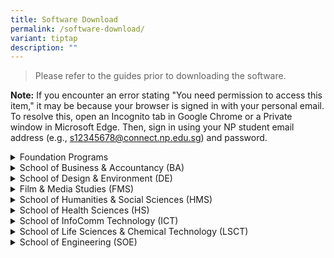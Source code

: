 ```yaml
---
title: Software Download
permalink: /software-download/
variant: tiptap
description: ""
---
```

<blockquote>
<p>Please refer to the guides prior to downloading the software.</p>
</blockquote>
<p><strong>Note:</strong> If you encounter an error stating "You need permission
to access this item," it may be because your browser is signed in with
your personal email. To resolve this, open an Incognito tab in Google Chrome
or a Private window in Microsoft Edge. Then, sign in using your NP student
email address (e.g., <a href="mailto:s12345678@connect.np.edu.sg" rel="noopener noreferrer nofollow" target="_blank">s12345678@connect.np.edu.sg</a>)
and password.</p>
<p></p>
<div data-type="detailGroup" class="isomer-accordion isomer-accordion-white">
<details class="isomer-details">
<summary>Foundation Programs</summary>
<div data-type="detailsContent" class="isomer-details-content">
<table style="minWidth: 50px">
<colgroup>
<col>
<col>
</colgroup>
<tbody>
<tr>
<th rowspan="1" colspan="1">
<p>Course</p>
</th>
<th rowspan="1" colspan="1">
<p>Software Required</p>
</th>
</tr>
<tr>
<td rowspan="1" colspan="1">
<p><strong>FPSCI</strong> - Science</p>
</td>
<td rowspan="1" colspan="1">
<ul data-tight="true" class="tight">
<li>
<p>Microsoft Office 365 - <a href="https://connectnpedu-my.sharepoint.com/:b:/r/personal/itcare_connect_np_edu_sg/Documents/Guides/Office365_guide.pdf?csf=1&amp;web=1&amp;e=iyxFt6" rel="noopener nofollow" target="_blank">Guide</a>,
<a href="https://go.microsoft.com/fwlink/?linkid=2264705&amp;clcid=0x409&amp;culture=en-us&amp;country=us" rel="noopener nofollow" target="_blank">Download</a>
</p>
</li>
</ul>
</td>
</tr>
<tr>
<td rowspan="1" colspan="1">
<p><strong>FPTEC</strong> - Technology</p>
</td>
<td rowspan="1" colspan="1">
<ul data-tight="true" class="tight">
<li>
<p>Microsoft Office 365 - <a href="https://connectnpedu-my.sharepoint.com/:b:/r/personal/itcare_connect_np_edu_sg/Documents/Guides/Office365_guide.pdf?csf=1&amp;web=1&amp;e=iyxFt6" rel="noopener nofollow" target="_blank">Guide</a>,
<a href="https://go.microsoft.com/fwlink/?linkid=2264705&amp;clcid=0x409&amp;culture=en-us&amp;country=us" rel="noopener nofollow" target="_blank">Download</a>
</p>
</li>
<li>
<p>Visual Studio Code - <a href="https://connectnpedu-my.sharepoint.com/:b:/r/personal/itcare_connect_np_edu_sg/Documents/Guides/VSCode_guide.pdf?csf=1&amp;web=1&amp;e=gArBBu" rel="noopener nofollow" target="_blank">Guide</a>,
<a href="https://code.visualstudio.com/sha/download?build=stable&amp;os=win32-x64-user" rel="noopener nofollow" target="_blank">Download</a>
</p>
</li>
</ul>
</td>
</tr>
<tr>
<td rowspan="1" colspan="1">
<p><strong>FPNST</strong> - Non-Science / Technology</p>
</td>
<td rowspan="1" colspan="1">
<ul data-tight="true" class="tight">
<li>
<p>Microsoft Office 365 - <a href="https://connectnpedu-my.sharepoint.com/:b:/r/personal/itcare_connect_np_edu_sg/Documents/Guides/Office365_guide.pdf?csf=1&amp;web=1&amp;e=iyxFt6" rel="noopener nofollow" target="_blank">Guide</a>,
<a href="https://go.microsoft.com/fwlink/?linkid=2264705&amp;clcid=0x409&amp;culture=en-us&amp;country=us" rel="noopener nofollow" target="_blank">Download</a>
</p>
</li>
<li>
<p>Adobe Creative Cloud - <a href="https://connectnpedu-my.sharepoint.com/:b:/r/personal/itcare_connect_np_edu_sg/Documents/Guides/AdobeCC_guide.pdf?csf=1&amp;web=1&amp;e=wk0aOo" rel="noopener nofollow" target="_blank">Guide</a>,
<a href="https://creativecloud.adobe.com/apps/download/creative-cloud" rel="noopener nofollow" target="_blank">Download</a>
</p>
</li>
</ul>
</td>
</tr>
</tbody>
</table>
</div>
</details>
<details class="isomer-details">
<summary>School of Business &amp; Accountancy (BA)</summary>
<div data-type="detailsContent" class="isomer-details-content">
<table style="minWidth: 50px">
<colgroup>
<col>
<col>
</colgroup>
<tbody>
<tr>
<th rowspan="1" colspan="1">
<p>Course</p>
</th>
<th rowspan="1" colspan="1">
<p>Software Required</p>
</th>
</tr>
<tr>
<td rowspan="1" colspan="1">
<p><strong>ACC</strong> - Accountancy</p>
<p><strong>BF</strong> - Banking &amp; Finance</p>
<p><strong>BS</strong> - Business Studies</p>
<p><strong>CBP</strong> - Common Business Programme</p>
<p><strong>ITB</strong> - International Trade &amp; Business</p>
<p><strong>TRM</strong> - Tourism &amp; Resort Management</p>
</td>
<td rowspan="1" colspan="1">
<ul data-tight="true" class="tight">
<li>
<p>Microsoft Office 365 - <a href="https://connectnpedu-my.sharepoint.com/:b:/r/personal/itcare_connect_np_edu_sg/Documents/Guides/Office365_guide.pdf?csf=1&amp;web=1&amp;e=iyxFt6" rel="noopener nofollow" target="_blank">Guide</a>,
<a href="https://go.microsoft.com/fwlink/?linkid=2264705&amp;clcid=0x409&amp;culture=en-us&amp;country=us" rel="noopener nofollow" target="_blank">Download</a>
</p>
</li>
<li>
<p>Adobe Creative Cloud - <a href="https://connectnpedu-my.sharepoint.com/:b:/r/personal/itcare_connect_np_edu_sg/Documents/Guides/AdobeCC_guide.pdf?csf=1&amp;web=1&amp;e=wk0aOo" rel="noopener nofollow" target="_blank">Guide</a>,
<a href="https://creativecloud.adobe.com/apps/download/creative-cloud" rel="noopener nofollow" target="_blank">Download</a>
</p>
</li>
<li>
<p>Python 3.10.2 - <a href="https://connectnpedu-my.sharepoint.com/:b:/r/personal/itcare_connect_np_edu_sg/Documents/Guides/Python3.10.2_Guide.pdf?csf=1&amp;web=1&amp;e=hqOphX" rel="noopener nofollow" target="_blank">Guide</a>,
<a href="https://www.python.org/downloads/" rel="noopener nofollow" target="_blank">Download</a>
</p>
</li>
<li>
<p>Visual Studio Code - <a href="https://connectnpedu-my.sharepoint.com/:b:/r/personal/itcare_connect_np_edu_sg/Documents/Guides/VSCode_guide.pdf?csf=1&amp;web=1&amp;e=gArBBu" rel="noopener nofollow" target="_blank">Guide</a>,
<a href="https://code.visualstudio.com/sha/download?build=stable&amp;os=win32-x64-user" rel="noopener nofollow" target="_blank">Download</a>
</p>
</li>
</ul>
</td>
</tr>
</tbody>
</table>
</div>
</details>
<details class="isomer-details">
<summary>School of Design &amp; Environment (DE)</summary>
<div data-type="detailsContent" class="isomer-details-content">
<table style="minWidth: 50px">
<colgroup>
<col>
<col>
</colgroup>
<tbody>
<tr>
<th rowspan="1" colspan="1">
<p>Course</p>
</th>
<th rowspan="1" colspan="1">
<p>Software Required</p>
</th>
</tr>
<tr>
<td rowspan="1" colspan="1">
<p><strong>DES</strong> - Design</p>
</td>
<td rowspan="1" colspan="1">
<ul data-tight="true" class="tight">
<li>
<p>Microsoft Office 365 - <a href="https://connectnpedu-my.sharepoint.com/:b:/r/personal/itcare_connect_np_edu_sg/Documents/Guides/Office365_guide.pdf?csf=1&amp;web=1&amp;e=iyxFt6" rel="noopener nofollow" target="_blank">Guide</a>,
<a href="https://go.microsoft.com/fwlink/?linkid=2264705&amp;clcid=0x409&amp;culture=en-us&amp;country=us" rel="noopener nofollow" target="_blank">Download</a>
</p>
</li>
<li>
<p>Adobe Creative Cloud - <a href="https://connectnpedu-my.sharepoint.com/:b:/r/personal/itcare_connect_np_edu_sg/Documents/Guides/AdobeCC_guide.pdf?csf=1&amp;web=1&amp;e=wk0aOo" rel="noopener nofollow" target="_blank">Guide</a>,
<a href="https://creativecloud.adobe.com/apps/download/creative-cloud" rel="noopener nofollow" target="_blank">Download</a>
</p>
</li>
<li>
<p>AutoCAD 2024 - <a href="https://connectnpedu-my.sharepoint.com/:b:/r/personal/itcare_connect_np_edu_sg/Documents/Guides/AutoCAD2024_guide.pdf?csf=1&amp;web=1&amp;e=a1STHr" rel="noopener nofollow" target="_blank">Guide</a>,
<a href="https://www.autodesk.com/education/edu-software/overview" rel="noopener nofollow" target="_blank">Download</a>
</p>
</li>
<li>
<p>SketchUp 2024 - <a href="https://connectnpedu-my.sharepoint.com/:b:/r/personal/itcare_connect_np_edu_sg/Documents/Guides/Sketchup2024_guide.pdf?csf=1&amp;web=1&amp;e=1wU11c" rel="noopener nofollow" target="_blank">Guide</a>,
<a href="https://download.sketchup.com/SketchUp-2024-0-594-241.exe" rel="noopener nofollow" target="_blank">Download</a>
</p>
</li>
<li>
<p>Rhino 7 - <a href="https://connectnpedu-my.sharepoint.com/:b:/r/personal/itcare_connect_np_edu_sg/Documents/Guides/Rhino7_guide.pdf?csf=1&amp;web=1&amp;e=KX3sD9" rel="noopener nofollow" target="_blank">Guide</a>,
<a href="https://www.rhino3d.com/download/archive/rhino/7/latest/" rel="noopener nofollow" target="_blank">Download</a>
</p>
</li>
</ul>
</td>
</tr>
<tr>
<td rowspan="1" colspan="1">
<p><strong>HLFM</strong> - Hotel &amp; Leisure Facilities Management</p>
</td>
<td rowspan="1" colspan="1">
<ul data-tight="true" class="tight">
<li>
<p>Microsoft Office 365 - <a href="https://connectnpedu-my.sharepoint.com/:b:/r/personal/itcare_connect_np_edu_sg/Documents/Guides/Office365_guide.pdf?csf=1&amp;web=1&amp;e=iyxFt6" rel="noopener nofollow" target="_blank">Guide</a>,
<a href="https://go.microsoft.com/fwlink/?linkid=2264705&amp;clcid=0x409&amp;culture=en-us&amp;country=us" rel="noopener nofollow" target="_blank">Download</a>
</p>
</li>
<li>
<p>Adobe Creative Cloud - <a href="https://connectnpedu-my.sharepoint.com/:b:/r/personal/itcare_connect_np_edu_sg/Documents/Guides/AdobeCC_guide.pdf?csf=1&amp;web=1&amp;e=wk0aOo" rel="noopener nofollow" target="_blank">Guide</a>,
<a href="https://creativecloud.adobe.com/apps/download/creative-cloud" rel="noopener nofollow" target="_blank">Download</a>
</p>
</li>
<li>
<p>Tableau Reader - <a href="https://connectnpedu-my.sharepoint.com/:b:/r/personal/itcare_connect_np_edu_sg/Documents/Guides/TableauReader_guide.pdf?csf=1&amp;web=1&amp;e=80SAcs" rel="noopener nofollow" target="_blank">Guide</a>,
<a href="https://www.tableau.com/products/reader/download" rel="noopener nofollow" target="_blank">Download</a>
</p>
</li>
</ul>
</td>
</tr>
<tr>
<td rowspan="1" colspan="1">
<p><strong>REB</strong> - Real Estate Business</p>
</td>
<td rowspan="1" colspan="1">
<ul data-tight="true" class="tight">
<li>
<p>Microsoft Office 365 - <a href="https://connectnpedu-my.sharepoint.com/:b:/r/personal/itcare_connect_np_edu_sg/Documents/Guides/Office365_guide.pdf?csf=1&amp;web=1&amp;e=iyxFt6" rel="noopener nofollow" target="_blank">Guide</a>,
<a href="https://go.microsoft.com/fwlink/?linkid=2264705&amp;clcid=0x409&amp;culture=en-us&amp;country=us" rel="noopener nofollow" target="_blank">Download</a>
</p>
</li>
<li>
<p>Adobe Creative Cloud - <a href="https://connectnpedu-my.sharepoint.com/:b:/r/personal/itcare_connect_np_edu_sg/Documents/Guides/AdobeCC_guide.pdf?csf=1&amp;web=1&amp;e=wk0aOo" rel="noopener nofollow" target="_blank">Guide</a>,
<a href="https://creativecloud.adobe.com/apps/download/creative-cloud" rel="noopener nofollow" target="_blank">Download</a>
</p>
</li>
<li>
<p>Tableau Reader - <a href="https://connectnpedu-my.sharepoint.com/:b:/r/personal/itcare_connect_np_edu_sg/Documents/Guides/TableauReader_guide.pdf?csf=1&amp;web=1&amp;e=80SAcs" rel="noopener nofollow" target="_blank">Guide</a>,
<a href="https://www.tableau.com/products/reader/download" rel="noopener nofollow" target="_blank">Download</a>
</p>
</li>
<li>
<p>Revit 2022 - <a href="https://connectnpedu-my.sharepoint.com/:b:/r/personal/itcare_connect_np_edu_sg/Documents/Guides/Revit2022_guide.pdf?csf=1&amp;web=1&amp;e=cUz6Hk" rel="noopener nofollow" target="_blank">Guide</a>,
<a href="https://www.autodesk.com/education/edu-software/overview" rel="noopener nofollow" target="_blank">Download</a>
</p>
</li>
</ul>
</td>
</tr>
</tbody>
</table>
</div>
</details>
<details class="isomer-details">
<summary>Film &amp; Media Studies (FMS)</summary>
<div data-type="detailsContent" class="isomer-details-content">
<table style="minWidth: 50px">
<colgroup>
<col>
<col>
</colgroup>
<tbody>
<tr>
<th rowspan="1" colspan="1">
<p>Course</p>
</th>
<th rowspan="1" colspan="1">
<p>Software Required</p>
</th>
</tr>
<tr>
<td rowspan="1" colspan="1">
<p><strong>FSV</strong> - Film, Sound &amp; Video</p>
<p><strong>CMP</strong> - Common Media Programme</p>
<p><strong>CM</strong> - Mass Communication</p>
<p><strong>MPP</strong> - Media Post-Production</p>
</td>
<td rowspan="1" colspan="1">
<ul data-tight="true" class="tight">
<li>
<p>Microsoft Office 365 - <a href="https://connectnpedu-my.sharepoint.com/:b:/r/personal/itcare_connect_np_edu_sg/Documents/Guides/Office365_guide.pdf?csf=1&amp;web=1&amp;e=iyxFt6" rel="noopener nofollow" target="_blank">Guide</a>,
<a href="https://go.microsoft.com/fwlink/?linkid=2264705&amp;clcid=0x409&amp;culture=en-us&amp;country=us" rel="noopener nofollow" target="_blank">Download</a>
</p>
</li>
<li>
<p>Adobe Creative Cloud - <a href="https://connectnpedu-my.sharepoint.com/:b:/r/personal/itcare_connect_np_edu_sg/Documents/Guides/AdobeCC_guide.pdf?csf=1&amp;web=1&amp;e=wk0aOo" rel="noopener nofollow" target="_blank">Guide</a>,
<a href="https://creativecloud.adobe.com/apps/download/creative-cloud" rel="noopener nofollow" target="_blank">Download</a>
</p>
</li>
</ul>
</td>
</tr>
</tbody>
</table>
</div>
</details>
<details class="isomer-details">
<summary>School of Humanities &amp; Social Sciences (HMS)</summary>
<div data-type="detailsContent" class="isomer-details-content">
<table style="minWidth: 50px">
<colgroup>
<col>
<col>
</colgroup>
<tbody>
<tr>
<th rowspan="1" colspan="1">
<p>Course</p>
</th>
<th rowspan="1" colspan="1">
<p>Software Required</p>
</th>
</tr>
<tr>
<td rowspan="1" colspan="1">
<p><strong>ABM</strong> - Arts Business Management</p>
<p><strong>CDT</strong> - Community Development</p>
<p><strong>CHS</strong> - Chinese Studies</p>
<p><strong>CMC</strong> - Chinese Media &amp; Communications</p>
<p><strong>ECDE</strong> - Early Childhood Development &amp; Education</p>
<p><strong>TSE</strong> - Tamil Studies with Early Education</p>
</td>
<td rowspan="1" colspan="1">
<ul data-tight="true" class="tight">
<li>
<p>Microsoft Office 365 - <a href="https://connectnpedu-my.sharepoint.com/:b:/r/personal/itcare_connect_np_edu_sg/Documents/Guides/Office365_guide.pdf?csf=1&amp;web=1&amp;e=iyxFt6" rel="noopener nofollow" target="_blank">Guide</a>,
<a href="https://go.microsoft.com/fwlink/?linkid=2264705&amp;clcid=0x409&amp;culture=en-us&amp;country=us" rel="noopener nofollow" target="_blank">Download</a>
</p>
</li>
<li>
<p>Adobe Creative Cloud - <a href="https://connectnpedu-my.sharepoint.com/:b:/r/personal/itcare_connect_np_edu_sg/Documents/Guides/AdobeCC_guide.pdf?csf=1&amp;web=1&amp;e=wk0aOo" rel="noopener nofollow" target="_blank">Guide</a>,
<a href="https://creativecloud.adobe.com/apps/download/creative-cloud" rel="noopener nofollow" target="_blank">Download</a>
</p>
</li>
</ul>
</td>
</tr>
</tbody>
</table>
</div>
</details>
<details class="isomer-details">
<summary>School of Health Sciences (HS)</summary>
<div data-type="detailsContent" class="isomer-details-content">
<table style="minWidth: 50px">
<colgroup>
<col>
<col>
</colgroup>
<tbody>
<tr>
<th rowspan="1" colspan="1">
<p>Course</p>
</th>
<th rowspan="1" colspan="1">
<p>Software Required</p>
</th>
</tr>
<tr>
<td rowspan="1" colspan="1">
<p><strong>NSG</strong> - Nursing</p>
<p><strong>OPT</strong> - Optometry</p>
</td>
<td rowspan="1" colspan="1">
<ul data-tight="true" class="tight">
<li>
<p>Microsoft Office 365 - <a href="https://connectnpedu-my.sharepoint.com/:b:/r/personal/itcare_connect_np_edu_sg/Documents/Guides/Office365_guide.pdf?csf=1&amp;web=1&amp;e=iyxFt6" rel="noopener nofollow" target="_blank">Guide</a>,
<a href="https://go.microsoft.com/fwlink/?linkid=2264705&amp;clcid=0x409&amp;culture=en-us&amp;country=us" rel="noopener nofollow" target="_blank">Download</a>
</p>
</li>
<li>
<p>Adobe Creative Cloud - <a href="https://connectnpedu-my.sharepoint.com/:b:/r/personal/itcare_connect_np_edu_sg/Documents/Guides/AdobeCC_guide.pdf?csf=1&amp;web=1&amp;e=wk0aOo" rel="noopener nofollow" target="_blank">Guide</a>,
<a href="https://creativecloud.adobe.com/apps/download/creative-cloud" rel="noopener nofollow" target="_blank">Download</a>
</p>
</li>
</ul>
</td>
</tr>
</tbody>
</table>
</div>
</details>
<details class="isomer-details">
<summary>School of InfoComm Technology (ICT)</summary>
<div data-type="detailsContent" class="isomer-details-content">
<table style="minWidth: 50px">
<colgroup>
<col>
<col>
</colgroup>
<tbody>
<tr>
<th rowspan="1" colspan="1">
<p>Course</p>
</th>
<th rowspan="1" colspan="1">
<p>Software Required</p>
</th>
</tr>
<tr>
<td rowspan="1" colspan="1">
<p><strong>CICTP</strong> - Common ICT Programme</p>
</td>
<td rowspan="1" colspan="1">
<ul data-tight="true" class="tight">
<li>
<p>Microsoft Office 365 - <a href="https://connectnpedu-my.sharepoint.com/:b:/r/personal/itcare_connect_np_edu_sg/Documents/Guides/Office365_guide.pdf?csf=1&amp;web=1&amp;e=iyxFt6" rel="noopener nofollow" target="_blank">Guide</a>,
<a href="https://go.microsoft.com/fwlink/?linkid=2264705&amp;clcid=0x409&amp;culture=en-us&amp;country=us" rel="noopener nofollow" target="_blank">Download</a>
</p>
</li>
<li>
<p>Adobe Creative Cloud - <a href="https://connectnpedu-my.sharepoint.com/:b:/r/personal/itcare_connect_np_edu_sg/Documents/Guides/AdobeCC_guide.pdf?csf=1&amp;web=1&amp;e=wk0aOo" rel="noopener nofollow" target="_blank">Guide</a>,
<a href="https://creativecloud.adobe.com/apps/download/creative-cloud" rel="noopener nofollow" target="_blank">Download</a>
</p>
</li>
<li>
<p>Visio 2021 (web) - <a href="https://www.microsoft365.com/launch/Visio/" rel="noopener nofollow" target="_blank">Link</a>
</p>
</li>
<li>
<p>VS Community 2022 (with SQL Server Express 2022 LocalDB add-in - <a href="https://connectnpedu-my.sharepoint.com/:b:/r/personal/itcare_connect_np_edu_sg/Documents/Guides/VS2022_guide.pdf?csf=1&amp;web=1&amp;e=IzbPi7" rel="noopener nofollow" target="_blank">Guide</a>,
<a href="https://visualstudio.microsoft.com/vs/community/" rel="noopener nofollow" target="_blank">Download</a>
</p>
</li>
<li>
<p>Python 3.11.1 - <a href="https://connectnpedu-my.sharepoint.com/:b:/r/personal/itcare_connect_np_edu_sg/Documents/Guides/Python3.10.2_Guide.pdf?csf=1&amp;web=1&amp;e=hqOphX" rel="noopener nofollow" target="_blank">Guide</a>,
<a href="https://www.python.org/downloads/" rel="noopener nofollow" target="_blank">Download</a>
</p>
</li>
</ul>
</td>
</tr>
<tr>
<td rowspan="1" colspan="1">
<p><strong>CSF</strong> - CyberSecurity &amp; Digital Forensics</p>
</td>
<td rowspan="1" colspan="1">
<ul data-tight="true" class="tight">
<li>
<p>Microsoft Office 365 - <a href="https://connectnpedu-my.sharepoint.com/:b:/r/personal/itcare_connect_np_edu_sg/Documents/Guides/Office365_guide.pdf?csf=1&amp;web=1&amp;e=iyxFt6" rel="noopener nofollow" target="_blank">Guide</a>,
<a href="https://go.microsoft.com/fwlink/?linkid=2264705&amp;clcid=0x409&amp;culture=en-us&amp;country=us" rel="noopener nofollow" target="_blank">Download</a>
</p>
</li>
<li>
<p>Adobe Creative Cloud - <a href="https://connectnpedu-my.sharepoint.com/:b:/r/personal/itcare_connect_np_edu_sg/Documents/Guides/AdobeCC_guide.pdf?csf=1&amp;web=1&amp;e=wk0aOo" rel="noopener nofollow" target="_blank">Guide</a>,
<a href="https://creativecloud.adobe.com/apps/download/creative-cloud" rel="noopener nofollow" target="_blank">Download</a>
</p>
</li>
<li>
<p>Visio 2021 (web) - <a href="https://www.microsoft365.com/launch/Visio/" rel="noopener nofollow" target="_blank">Link</a>
</p>
</li>
<li>
<p>VS Community 2022 (with SQL Server Express 2022 LocalDB add-in - <a href="https://connectnpedu-my.sharepoint.com/:b:/r/personal/itcare_connect_np_edu_sg/Documents/Guides/VS2022_guide.pdf?csf=1&amp;web=1&amp;e=IzbPi7" rel="noopener nofollow" target="_blank">Guide</a>,
<a href="https://visualstudio.microsoft.com/vs/community/" rel="noopener nofollow" target="_blank">Download</a>
</p>
</li>
<li>
<p>Python 3.11.1 - <a href="https://connectnpedu-my.sharepoint.com/:b:/r/personal/itcare_connect_np_edu_sg/Documents/Guides/Python3.10.2_Guide.pdf?csf=1&amp;web=1&amp;e=hqOphX" rel="noopener nofollow" target="_blank">Guide</a>,
<a href="https://www.python.org/downloads/" rel="noopener nofollow" target="_blank">Download</a>
</p>
</li>
<li>
<p>SAP Client v7.5 - <a href="https://connectnpedu-my.sharepoint.com/:b:/r/personal/itcare_connect_np_edu_sg/Documents/Guides/SAPClient_guide.pdf?csf=1&amp;web=1&amp;e=1OTRhi" rel="noopener nofollow" target="_blank">Guide</a>,
<a href="https://connectnpedu-my.sharepoint.com/:u:/r/personal/itcare_connect_np_edu_sg/Documents/Guides/Installers/SAPClient.zip?csf=1&amp;web=1&amp;e=gOn6eo" rel="noopener nofollow" target="_blank">Download</a>
</p>
</li>
<li>
<p>VMWare Workstation Pro 17 - <a href="https://connectnpedu-my.sharepoint.com/:b:/r/personal/itcare_connect_np_edu_sg/Documents/Guides/VMWare_guide.pdf?csf=1&amp;web=1&amp;e=eaNGIh" rel="noopener nofollow" target="_blank">Guide</a>,
<a href="https://connectnpedu-my.sharepoint.com/:u:/r/personal/itcare_connect_np_edu_sg/Documents/Guides/Installers/VMWare_Workstation_Pro_17.exe?csf=1&amp;web=1&amp;e=Lj3aPo" rel="noopener nofollow" target="_blank">Download</a>
</p>
</li>
<li>
<p>Oracle Virtuabox 7 - <a href="https://connectnpedu-my.sharepoint.com/:b:/r/personal/itcare_connect_np_edu_sg/Documents/Guides/OracleVirtualBox_guide.pdf?csf=1&amp;web=1&amp;e=uK5dbf" rel="noopener nofollow" target="_blank">Guide</a>,
<a href="https://www.oracle.com/virtualization/technologies/vm/downloads/virtualbox-downloads.html" rel="noopener nofollow" target="_blank">Download</a>
</p>
</li>
</ul>
</td>
</tr>
<tr>
<td rowspan="1" colspan="1">
<p><strong>DS</strong> - Data Science</p>
</td>
<td rowspan="1" colspan="1">
<ul data-tight="true" class="tight">
<li>
<p>Microsoft Office 365 - <a href="https://connectnpedu-my.sharepoint.com/:b:/r/personal/itcare_connect_np_edu_sg/Documents/Guides/Office365_guide.pdf?csf=1&amp;web=1&amp;e=iyxFt6" rel="noopener nofollow" target="_blank">Guide</a>,
<a href="https://go.microsoft.com/fwlink/?linkid=2264705&amp;clcid=0x409&amp;culture=en-us&amp;country=us" rel="noopener nofollow" target="_blank">Download</a>
</p>
</li>
<li>
<p>Adobe Creative Cloud - <a href="https://connectnpedu-my.sharepoint.com/:b:/r/personal/itcare_connect_np_edu_sg/Documents/Guides/AdobeCC_guide.pdf?csf=1&amp;web=1&amp;e=wk0aOo" rel="noopener nofollow" target="_blank">Guide</a>,
<a href="https://creativecloud.adobe.com/apps/download/creative-cloud" rel="noopener nofollow" target="_blank">Download</a>
</p>
</li>
<li>
<p>Visio 2021 (web) - <a href="https://www.microsoft365.com/launch/Visio/" rel="noopener nofollow" target="_blank">Link</a>
</p>
</li>
<li>
<p>VS Community 2022 (with SQL Server Express 2022 LocalDB add-in - <a href="https://connectnpedu-my.sharepoint.com/:b:/r/personal/itcare_connect_np_edu_sg/Documents/Guides/VS2022_guide.pdf?csf=1&amp;web=1&amp;e=IzbPi7" rel="noopener nofollow" target="_blank">Guide</a>,
<a href="https://visualstudio.microsoft.com/vs/community/" rel="noopener nofollow" target="_blank">Download</a>
</p>
</li>
<li>
<p>Python 3.11.1 - <a href="https://connectnpedu-my.sharepoint.com/:b:/r/personal/itcare_connect_np_edu_sg/Documents/Guides/Python3.10.2_Guide.pdf?csf=1&amp;web=1&amp;e=hqOphX" rel="noopener nofollow" target="_blank">Guide</a>,
<a href="https://www.python.org/downloads/" rel="noopener nofollow" target="_blank">Download</a>
</p>
</li>
<li>
<p>SAP Client v7.5 - <a href="https://connectnpedu-my.sharepoint.com/:b:/r/personal/itcare_connect_np_edu_sg/Documents/Guides/SAPClient_guide.pdf?csf=1&amp;web=1&amp;e=1OTRhi" rel="noopener nofollow" target="_blank">Guide</a>,
<a href="https://connectnpedu-my.sharepoint.com/:u:/r/personal/itcare_connect_np_edu_sg/Documents/Guides/Installers/SAPClient.zip?csf=1&amp;web=1&amp;e=gOn6eo" rel="noopener nofollow" target="_blank">Download</a>
</p>
</li>
</ul>
</td>
</tr>
<tr>
<td rowspan="1" colspan="1">
<p><strong>IM</strong> - Immersive Media</p>
</td>
<td rowspan="1" colspan="1">
<ul data-tight="true" class="tight">
<li>
<p>Microsoft Office 365 - <a href="https://connectnpedu-my.sharepoint.com/:b:/r/personal/itcare_connect_np_edu_sg/Documents/Guides/Office365_guide.pdf?csf=1&amp;web=1&amp;e=iyxFt6" rel="noopener nofollow" target="_blank">Guide</a>,
<a href="https://go.microsoft.com/fwlink/?linkid=2264705&amp;clcid=0x409&amp;culture=en-us&amp;country=us" rel="noopener nofollow" target="_blank">Download</a>
</p>
</li>
<li>
<p>Adobe Creative Cloud - <a href="https://connectnpedu-my.sharepoint.com/:b:/r/personal/itcare_connect_np_edu_sg/Documents/Guides/AdobeCC_guide.pdf?csf=1&amp;web=1&amp;e=wk0aOo" rel="noopener nofollow" target="_blank">Guide</a>,
<a href="https://creativecloud.adobe.com/apps/download/creative-cloud" rel="noopener nofollow" target="_blank">Download</a>
</p>
</li>
<li>
<p>Python 3.11.1 - <a href="https://connectnpedu-my.sharepoint.com/:b:/r/personal/itcare_connect_np_edu_sg/Documents/Guides/Python3.10.2_Guide.pdf?csf=1&amp;web=1&amp;e=hqOphX" rel="noopener nofollow" target="_blank">Guide</a>,
<a href="https://www.python.org/downloads/" rel="noopener nofollow" target="_blank">Download</a>
</p>
</li>
</ul>
</td>
</tr>
<tr>
<td rowspan="1" colspan="1">
<p><strong>IT</strong> - Information Technology</p>
</td>
<td rowspan="1" colspan="1">
<ul data-tight="true" class="tight">
<li>
<p>Microsoft Office 365 - <a href="https://connectnpedu-my.sharepoint.com/:b:/r/personal/itcare_connect_np_edu_sg/Documents/Guides/Office365_guide.pdf?csf=1&amp;web=1&amp;e=iyxFt6" rel="noopener nofollow" target="_blank">Guide</a>,
<a href="https://go.microsoft.com/fwlink/?linkid=2264705&amp;clcid=0x409&amp;culture=en-us&amp;country=us" rel="noopener nofollow" target="_blank">Download</a>
</p>
</li>
<li>
<p>Adobe Creative Cloud - <a href="https://connectnpedu-my.sharepoint.com/:b:/r/personal/itcare_connect_np_edu_sg/Documents/Guides/AdobeCC_guide.pdf?csf=1&amp;web=1&amp;e=wk0aOo" rel="noopener nofollow" target="_blank">Guide</a>,
<a href="https://creativecloud.adobe.com/apps/download/creative-cloud" rel="noopener nofollow" target="_blank">Download</a>
</p>
</li>
<li>
<p>Visio 2021 (web) - <a href="https://www.microsoft365.com/launch/Visio/" rel="noopener nofollow" target="_blank">Link</a>
</p>
</li>
<li>
<p>VS Community 2022 (with SQL Server Express 2022 LocalDB add-in - <a href="https://connectnpedu-my.sharepoint.com/:b:/r/personal/itcare_connect_np_edu_sg/Documents/Guides/VS2022_guide.pdf?csf=1&amp;web=1&amp;e=IzbPi7" rel="noopener nofollow" target="_blank">Guide</a>,
<a href="https://visualstudio.microsoft.com/vs/community/" rel="noopener nofollow" target="_blank">Download</a>
</p>
</li>
<li>
<p>Python 3.11.1 - <a href="https://connectnpedu-my.sharepoint.com/:b:/r/personal/itcare_connect_np_edu_sg/Documents/Guides/Python3.10.2_Guide.pdf?csf=1&amp;web=1&amp;e=hqOphX" rel="noopener nofollow" target="_blank">Guide</a>,
<a href="https://www.python.org/downloads/" rel="noopener nofollow" target="_blank">Download</a>
</p>
</li>
</ul>
</td>
</tr>
</tbody>
</table>
</div>
</details>
<details class="isomer-details">
<summary>School of Life Sciences &amp; Chemical Technology (LSCT)</summary>
<div data-type="detailsContent" class="isomer-details-content">
<table style="minWidth: 50px">
<colgroup>
<col>
<col>
</colgroup>
<tbody>
<tr>
<th rowspan="1" colspan="1">
<p>Course</p>
</th>
<th rowspan="1" colspan="1">
<p>Software Required</p>
</th>
</tr>
<tr>
<td rowspan="1" colspan="1">
<p><strong>BMS</strong> - Biomedical Science</p>
</td>
<td rowspan="1" colspan="1">
<ul data-tight="true" class="tight">
<li>
<p>Microsoft Office 365 - <a href="https://connectnpedu-my.sharepoint.com/:b:/r/personal/itcare_connect_np_edu_sg/Documents/Guides/Office365_guide.pdf?csf=1&amp;web=1&amp;e=iyxFt6" rel="noopener nofollow" target="_blank">Guide</a>,
<a href="https://go.microsoft.com/fwlink/?linkid=2264705&amp;clcid=0x409&amp;culture=en-us&amp;country=us" rel="noopener nofollow" target="_blank">Download</a>
</p>
</li>
<li>
<p>Adobe Creative Cloud - <a href="https://connectnpedu-my.sharepoint.com/:b:/r/personal/itcare_connect_np_edu_sg/Documents/Guides/AdobeCC_guide.pdf?csf=1&amp;web=1&amp;e=wk0aOo" rel="noopener nofollow" target="_blank">Guide</a>,
<a href="https://creativecloud.adobe.com/apps/download/creative-cloud" rel="noopener nofollow" target="_blank">Download</a>
</p>
</li>
<li>
<p>R Software v3.6.2 - <a href="https://connectnpedu-my.sharepoint.com/:b:/r/personal/itcare_connect_np_edu_sg/Documents/Guides/RSoftware_guide.pdf?csf=1&amp;web=1&amp;e=2cf1xw" rel="noopener nofollow" target="_blank">Guide</a>,
<a href="https://cran.asia/bin/windows/base/R-4.4.1-win.exe" rel="noopener nofollow" target="_blank">Download</a>
</p>
</li>
<li>
<p>RStudio Desktop 1.2.5033 - <a href="https://connectnpedu-my.sharepoint.com/:b:/r/personal/itcare_connect_np_edu_sg/Documents/Guides/RStudio_guide.pdf?csf=1&amp;web=1&amp;e=f5Fvea" rel="noopener nofollow" target="_blank">Guide</a>,
<a href="https://download1.rstudio.org/electron/windows/RStudio-2024.09.0-375.exe" rel="noopener nofollow" target="_blank">Download</a>
</p>
</li>
<li>
<p>Polymath Pro - <a href="https://connectnpedu-my.sharepoint.com/:b:/r/personal/itcare_connect_np_edu_sg/Documents/Guides/PolymathPro_guide.pdf?csf=1&amp;web=1&amp;e=QbeicB" rel="noopener nofollow" target="_blank">Guide</a>,
<a href="https://connectnpedu-my.sharepoint.com/:u:/r/personal/itcare_connect_np_edu_sg/Documents/Guides/Installers/Polymath%20PRO%20Site%206.10.exe?csf=1&amp;web=1&amp;e=ldLBxp" rel="noopener nofollow" target="_blank">Download</a>
</p>
</li>
<li>
<p>Chemsketch 2021 - <a href="https://connectnpedu-my.sharepoint.com/:b:/r/personal/itcare_connect_np_edu_sg/Documents/Guides/ChemSketch_guide.pdf?csf=1&amp;web=1&amp;e=G0kUjt" rel="noopener nofollow" target="_blank">Guide</a>,
<a href="https://connectnpedu-my.sharepoint.com/:u:/r/personal/itcare_connect_np_edu_sg/Documents/Guides/Installers/Chemsketch21.zip?csf=1&amp;web=1&amp;e=TQyvCf" rel="noopener nofollow" target="_blank">Download</a>
</p>
</li>
<li>
<p>Hyper32 v1.0 - <a href="https://connectnpedu-my.sharepoint.com/:b:/r/personal/itcare_connect_np_edu_sg/Documents/Guides/Hyper32_guide.pdf?csf=1&amp;web=1&amp;e=WPAz8X" rel="noopener nofollow" target="_blank">Guide</a>,
<a href="https://connectnpedu-my.sharepoint.com/:u:/r/personal/itcare_connect_np_edu_sg/Documents/Guides/Installers/hyper32.zip?csf=1&amp;web=1&amp;e=PBq5P2" rel="noopener nofollow" target="_blank">Download</a>
</p>
</li>
<li>
<p>DA Plus v9.0 - <a href="https://connectnpedu-my.sharepoint.com/:b:/r/personal/itcare_connect_np_edu_sg/Documents/Guides/DAPlus_guide.pdf?csf=1&amp;web=1&amp;e=JUcktd" rel="noopener nofollow" target="_blank">Guide</a>,
<a href="https://connectnpedu-my.sharepoint.com/:u:/r/personal/itcare_connect_np_edu_sg/Documents/Guides/Installers/DAPlus.zip?csf=1&amp;web=1&amp;e=bSwOoq" rel="noopener nofollow" target="_blank">Download</a>
</p>
</li>
<li>
<p>Python 3.11.1 - <a href="https://connectnpedu-my.sharepoint.com/:b:/r/personal/itcare_connect_np_edu_sg/Documents/Guides/Python3.10.2_Guide.pdf?csf=1&amp;web=1&amp;e=hqOphX" rel="noopener nofollow" target="_blank">Guide</a>,
<a href="https://www.python.org/downloads/" rel="noopener nofollow" target="_blank">Download</a>
</p>
</li>
</ul>
</td>
</tr>
<tr>
<td rowspan="1" colspan="1">
<p><strong>CBE</strong> - Chemical &amp; Biomolecular Engineering</p>
<p></p>
</td>
<td rowspan="1" colspan="1">
<ul data-tight="true" class="tight">
<li>
<p>Microsoft Office 365 - <a href="https://connectnpedu-my.sharepoint.com/:b:/r/personal/itcare_connect_np_edu_sg/Documents/Guides/Office365_guide.pdf?csf=1&amp;web=1&amp;e=iyxFt6" rel="noopener nofollow" target="_blank">Guide</a>,
<a href="https://go.microsoft.com/fwlink/?linkid=2264705&amp;clcid=0x409&amp;culture=en-us&amp;country=us" rel="noopener nofollow" target="_blank">Download</a>
</p>
</li>
<li>
<p>AutoCAD 2024 - <a href="https://connectnpedu-my.sharepoint.com/:b:/r/personal/itcare_connect_np_edu_sg/Documents/Guides/AutoCAD2024_guide.pdf?csf=1&amp;web=1&amp;e=a1STHr" rel="noopener nofollow" target="_blank">Guide</a>,
<a href="https://www.autodesk.com/education/edu-software/overview" rel="noopener nofollow" target="_blank">Download</a>
</p>
</li>
<li>
<p>AspenHysys - <a href="https://connectnpedu-my.sharepoint.com/:b:/r/personal/itcare_connect_np_edu_sg/Documents/Guides/AspenHysys_guide.pdf?csf=1&amp;web=1&amp;e=6iouKL" rel="noopener nofollow" target="_blank">Guide</a>,
<a href="https://connectnpedu-my.sharepoint.com/:u:/r/personal/itcare_connect_np_edu_sg/Documents/Guides/Installers/AspenHysys.zip?csf=1&amp;web=1&amp;e=9FmH1Y" rel="noopener nofollow" target="_blank">Download</a>
</p>
</li>
<li>
<p>Polymath Pro - <a href="https://connectnpedu-my.sharepoint.com/:b:/r/personal/itcare_connect_np_edu_sg/Documents/Guides/PolymathPro_guide.pdf?csf=1&amp;web=1&amp;e=QbeicB" rel="noopener nofollow" target="_blank">Guide</a>,
<a href="https://connectnpedu-my.sharepoint.com/:u:/r/personal/itcare_connect_np_edu_sg/Documents/Guides/Installers/Polymath%20PRO%20Site%206.10.exe?csf=1&amp;web=1&amp;e=ldLBxp" rel="noopener nofollow" target="_blank">Download</a>
</p>
</li>
<li>
<p>Chemsketch 2021 - <a href="https://connectnpedu-my.sharepoint.com/:b:/r/personal/itcare_connect_np_edu_sg/Documents/Guides/ChemSketch_guide.pdf?csf=1&amp;web=1&amp;e=G0kUjt" rel="noopener nofollow" target="_blank">Guide</a>,
<a href="https://connectnpedu-my.sharepoint.com/:u:/r/personal/itcare_connect_np_edu_sg/Documents/Guides/Installers/Chemsketch21.zip?csf=1&amp;web=1&amp;e=TQyvCf" rel="noopener nofollow" target="_blank">Download</a>
</p>
</li>
<li>
<p>Hyper32 v1.0 - <a href="https://connectnpedu-my.sharepoint.com/:b:/r/personal/itcare_connect_np_edu_sg/Documents/Guides/Hyper32_guide.pdf?csf=1&amp;web=1&amp;e=WPAz8X" rel="noopener nofollow" target="_blank">Guide</a>,
<a href="https://connectnpedu-my.sharepoint.com/:u:/r/personal/itcare_connect_np_edu_sg/Documents/Guides/Installers/hyper32.zip?csf=1&amp;web=1&amp;e=PBq5P2" rel="noopener nofollow" target="_blank">Download</a>
</p>
</li>
</ul>
</td>
</tr>
<tr>
<td rowspan="1" colspan="1">
<p><strong>CSP</strong> - Common Science Programme</p>
<p></p>
</td>
<td rowspan="1" colspan="1">
<ul data-tight="true" class="tight">
<li>
<p>Microsoft Office 365 - <a href="https://connectnpedu-my.sharepoint.com/:b:/r/personal/itcare_connect_np_edu_sg/Documents/Guides/Office365_guide.pdf?csf=1&amp;web=1&amp;e=iyxFt6" rel="noopener nofollow" target="_blank">Guide</a>,
<a href="https://go.microsoft.com/fwlink/?linkid=2264705&amp;clcid=0x409&amp;culture=en-us&amp;country=us" rel="noopener nofollow" target="_blank">Download</a>
</p>
</li>
<li>
<p>R Software v3.6.2 - <a href="https://connectnpedu-my.sharepoint.com/:b:/r/personal/itcare_connect_np_edu_sg/Documents/Guides/RSoftware_guide.pdf?csf=1&amp;web=1&amp;e=2cf1xw" rel="noopener nofollow" target="_blank">Guide</a>,
<a href="https://cran.asia/bin/windows/base/R-4.4.1-win.exe" rel="noopener nofollow" target="_blank">Download</a>
</p>
</li>
<li>
<p>RStudio Desktop 1.2.5033 - <a href="https://connectnpedu-my.sharepoint.com/:b:/r/personal/itcare_connect_np_edu_sg/Documents/Guides/RStudio_guide.pdf?csf=1&amp;web=1&amp;e=f5Fvea" rel="noopener nofollow" target="_blank">Guide</a>,
<a href="https://download1.rstudio.org/electron/windows/RStudio-2024.09.0-375.exe" rel="noopener nofollow" target="_blank">Download</a>
</p>
</li>
<li>
<p>Polymath Pro - <a href="https://connectnpedu-my.sharepoint.com/:b:/r/personal/itcare_connect_np_edu_sg/Documents/Guides/PolymathPro_guide.pdf?csf=1&amp;web=1&amp;e=QbeicB" rel="noopener nofollow" target="_blank">Guide</a>,
<a href="https://connectnpedu-my.sharepoint.com/:u:/r/personal/itcare_connect_np_edu_sg/Documents/Guides/Installers/Polymath%20PRO%20Site%206.10.exe?csf=1&amp;web=1&amp;e=ldLBxp" rel="noopener nofollow" target="_blank">Download</a>
</p>
</li>
<li>
<p>Chemsketch 2021 - <a href="https://connectnpedu-my.sharepoint.com/:b:/r/personal/itcare_connect_np_edu_sg/Documents/Guides/ChemSketch_guide.pdf?csf=1&amp;web=1&amp;e=G0kUjt" rel="noopener nofollow" target="_blank">Guide</a>,
<a href="https://connectnpedu-my.sharepoint.com/:u:/r/personal/itcare_connect_np_edu_sg/Documents/Guides/Installers/Chemsketch21.zip?csf=1&amp;web=1&amp;e=TQyvCf" rel="noopener nofollow" target="_blank">Download</a>
</p>
</li>
<li>
<p>Hyper32 v1.0 - <a href="https://connectnpedu-my.sharepoint.com/:b:/r/personal/itcare_connect_np_edu_sg/Documents/Guides/Hyper32_guide.pdf?csf=1&amp;web=1&amp;e=WPAz8X" rel="noopener nofollow" target="_blank">Guide</a>,
<a href="https://connectnpedu-my.sharepoint.com/:u:/r/personal/itcare_connect_np_edu_sg/Documents/Guides/Installers/hyper32.zip?csf=1&amp;web=1&amp;e=PBq5P2" rel="noopener nofollow" target="_blank">Download</a>
</p>
</li>
<li>
<p>DA Plus v9.0 - <a href="https://connectnpedu-my.sharepoint.com/:b:/r/personal/itcare_connect_np_edu_sg/Documents/Guides/DAPlus_guide.pdf?csf=1&amp;web=1&amp;e=JUcktd" rel="noopener nofollow" target="_blank">Guide</a>,
<a href="https://connectnpedu-my.sharepoint.com/:u:/r/personal/itcare_connect_np_edu_sg/Documents/Guides/Installers/DAPlus.zip?csf=1&amp;web=1&amp;e=bSwOoq" rel="noopener nofollow" target="_blank">Download</a>
</p>
</li>
<li>
<p>Python 3.11.1 - <a href="https://connectnpedu-my.sharepoint.com/:b:/r/personal/itcare_connect_np_edu_sg/Documents/Guides/Python3.10.2_Guide.pdf?csf=1&amp;web=1&amp;e=hqOphX" rel="noopener nofollow" target="_blank">Guide</a>,
<a href="https://www.python.org/downloads/" rel="noopener nofollow" target="_blank">Download</a>
</p>
</li>
</ul>
</td>
</tr>
<tr>
<td rowspan="1" colspan="1">
<p><strong>EWT</strong> - Environmental &amp; Water Technology</p>
</td>
<td rowspan="1" colspan="1">
<ul data-tight="true" class="tight">
<li>
<p>Microsoft Office 365 - <a href="https://connectnpedu-my.sharepoint.com/:b:/r/personal/itcare_connect_np_edu_sg/Documents/Guides/Office365_guide.pdf?csf=1&amp;web=1&amp;e=iyxFt6" rel="noopener nofollow" target="_blank">Guide</a>,
<a href="https://go.microsoft.com/fwlink/?linkid=2264705&amp;clcid=0x409&amp;culture=en-us&amp;country=us" rel="noopener nofollow" target="_blank">Download</a>
</p>
</li>
<li>
<p>AutoCAD 2024 - <a href="https://connectnpedu-my.sharepoint.com/:b:/r/personal/itcare_connect_np_edu_sg/Documents/Guides/AutoCAD2024_guide.pdf?csf=1&amp;web=1&amp;e=a1STHr" rel="noopener nofollow" target="_blank">Guide</a>,
<a href="https://www.autodesk.com/education/edu-software/overview" rel="noopener nofollow" target="_blank">Download</a>
</p>
</li>
<li>
<p>Google colab - <a href="https://connectnpedu-my.sharepoint.com/:b:/r/personal/itcare_connect_np_edu_sg/Documents/Guides/GoogleColab_guide.pdf?csf=1&amp;web=1&amp;e=jSTOln" rel="noopener nofollow" target="_blank">Guide</a>,
<a href="https://colab.google" rel="noopener nofollow" target="_blank">Link</a>
</p>
</li>
<li>
<p>YoloV8 - <a href="https://docs.ultralytics.com/quickstart/#install-ultralytics" rel="noopener nofollow" target="_blank">Link</a>
</p>
</li>
<li>
<p>Arduino IDE - <a href="https://connectnpedu-my.sharepoint.com/:b:/r/personal/itcare_connect_np_edu_sg/Documents/Guides/ArduinoIDE_guide.pdf?csf=1&amp;web=1&amp;e=OxtMg0" rel="noopener nofollow" target="_blank">Guide</a>,
<a href="https://www.arduino.cc/en/software" rel="noopener nofollow" target="_blank">Download</a>
</p>
</li>
<li>
<p>Pycharm - <a href="https://connectnpedu-my.sharepoint.com/:b:/r/personal/itcare_connect_np_edu_sg/Documents/Guides/PyCharm_guide.pdf?csf=1&amp;web=1&amp;e=1R3wir" rel="noopener nofollow" target="_blank">Guide</a>,
<a href="https://connectnpedu-my.sharepoint.com/:u:/r/personal/itcare_connect_np_edu_sg/Documents/Guides/Installers/Pycharm.exe?csf=1&amp;web=1&amp;e=FRXaus" rel="noopener nofollow" target="_blank">Download</a>
</p>
</li>
</ul>
</td>
</tr>
<tr>
<td rowspan="1" colspan="1">
<p><strong>LDH</strong> - Landscape Design &amp; Horticulture</p>
<p></p>
</td>
<td rowspan="1" colspan="1">
<ul data-tight="true" class="tight">
<li>
<p>Microsoft Office 365 - <a href="https://connectnpedu-my.sharepoint.com/:b:/r/personal/itcare_connect_np_edu_sg/Documents/Guides/Office365_guide.pdf?csf=1&amp;web=1&amp;e=iyxFt6" rel="noopener nofollow" target="_blank">Guide</a>,
<a href="https://go.microsoft.com/fwlink/?linkid=2264705&amp;clcid=0x409&amp;culture=en-us&amp;country=us" rel="noopener nofollow" target="_blank">Download</a>
</p>
</li>
<li>
<p>AutoCAD 2024 - <a href="https://connectnpedu-my.sharepoint.com/:b:/r/personal/itcare_connect_np_edu_sg/Documents/Guides/AutoCAD2024_guide.pdf?csf=1&amp;web=1&amp;e=a1STHr" rel="noopener nofollow" target="_blank">Guide</a>,
<a href="https://www.autodesk.com/education/edu-software/overview" rel="noopener nofollow" target="_blank">Download</a>
</p>
</li>
<li>
<p>Adobe Creative Cloud - <a href="https://connectnpedu-my.sharepoint.com/:b:/r/personal/itcare_connect_np_edu_sg/Documents/Guides/AdobeCC_guide.pdf?csf=1&amp;web=1&amp;e=wk0aOo" rel="noopener nofollow" target="_blank">Guide</a>,
<a href="https://creativecloud.adobe.com/apps/download/creative-cloud" rel="noopener nofollow" target="_blank">Download</a>
</p>
</li>
<li>
<p>Polymath Pro - <a href="https://connectnpedu-my.sharepoint.com/:b:/r/personal/itcare_connect_np_edu_sg/Documents/Guides/PolymathPro_guide.pdf?csf=1&amp;web=1&amp;e=QbeicB" rel="noopener nofollow" target="_blank">Guide</a>,
<a href="https://connectnpedu-my.sharepoint.com/:u:/r/personal/itcare_connect_np_edu_sg/Documents/Guides/Installers/Polymath%20PRO%20Site%206.10.exe?csf=1&amp;web=1&amp;e=ldLBxp" rel="noopener nofollow" target="_blank">Download</a>
</p>
</li>
<li>
<p>Sketchup Pro 2022 - <a href="https://connectnpedu-my.sharepoint.com/:b:/r/personal/itcare_connect_np_edu_sg/Documents/Guides/SketchupPRO2022_Guide.pdf?csf=1&amp;web=1&amp;e=Eey7xB" rel="noopener nofollow" target="_blank">Guide</a>,
<a href="https://connectnpedu-my.sharepoint.com/:u:/r/personal/itcare_connect_np_edu_sg/Documents/Guides/Installers/sketchuppro2022.exe?csf=1&amp;web=1&amp;e=oUKOow" rel="noopener nofollow" target="_blank">Download</a>
</p>
</li>
<li>
<p>Revit 2022 - <a href="https://connectnpedu-my.sharepoint.com/:b:/r/personal/itcare_connect_np_edu_sg/Documents/Guides/Revit2022_guide.pdf?csf=1&amp;web=1&amp;e=cUz6Hk" rel="noopener nofollow" target="_blank">Guide</a>,
<a href="https://www.autodesk.com/education/free-software/autocad" rel="noopener nofollow" target="_blank">Download</a>
</p>
</li>
</ul>
</td>
</tr>
<tr>
<td rowspan="1" colspan="1">
<p><strong>PHARM</strong> - Pharmaceutical Science</p>
</td>
<td rowspan="1" colspan="1">
<ul data-tight="true" class="tight">
<li>
<p>Microsoft Office 365 - <a href="https://connectnpedu-my.sharepoint.com/:b:/r/personal/itcare_connect_np_edu_sg/Documents/Guides/Office365_guide.pdf?csf=1&amp;web=1&amp;e=iyxFt6" rel="noopener nofollow" target="_blank">Guide</a>,
<a href="https://go.microsoft.com/fwlink/?linkid=2264705&amp;clcid=0x409&amp;culture=en-us&amp;country=us" rel="noopener nofollow" target="_blank">Download</a>
</p>
</li>
<li>
<p>R Software v3.6.2 - <a href="https://connectnpedu-my.sharepoint.com/:b:/r/personal/itcare_connect_np_edu_sg/Documents/Guides/RSoftware_guide.pdf?csf=1&amp;web=1&amp;e=2cf1xw" rel="noopener nofollow" target="_blank">Guide</a>,
<a href="https://cran.asia/bin/windows/base/R-4.4.1-win.exe" rel="noopener nofollow" target="_blank">Download</a>
</p>
</li>
<li>
<p>RStudio Desktop 1.2.5033 - <a href="https://connectnpedu-my.sharepoint.com/:b:/r/personal/itcare_connect_np_edu_sg/Documents/Guides/RStudio_guide.pdf?csf=1&amp;web=1&amp;e=f5Fvea" rel="noopener nofollow" target="_blank">Guide</a>,
<a href="https://download1.rstudio.org/electron/windows/RStudio-2024.09.0-375.exe" rel="noopener nofollow" target="_blank">Download</a>
</p>
</li>
<li>
<p>Polymath Pro - <a href="https://connectnpedu-my.sharepoint.com/:b:/r/personal/itcare_connect_np_edu_sg/Documents/Guides/PolymathPro_guide.pdf?csf=1&amp;web=1&amp;e=QbeicB" rel="noopener nofollow" target="_blank">Guide</a>,
<a href="https://connectnpedu-my.sharepoint.com/:u:/r/personal/itcare_connect_np_edu_sg/Documents/Guides/Installers/Polymath%20PRO%20Site%206.10.exe?csf=1&amp;web=1&amp;e=ldLBxp" rel="noopener nofollow" target="_blank">Download</a>
</p>
</li>
<li>
<p>Chemsketch 2021 - <a href="https://connectnpedu-my.sharepoint.com/:b:/r/personal/itcare_connect_np_edu_sg/Documents/Guides/ChemSketch_guide.pdf?csf=1&amp;web=1&amp;e=G0kUjt" rel="noopener nofollow" target="_blank">Guide</a>,
<a href="https://connectnpedu-my.sharepoint.com/:u:/r/personal/itcare_connect_np_edu_sg/Documents/Guides/Installers/Chemsketch21.zip?csf=1&amp;web=1&amp;e=TQyvCf" rel="noopener nofollow" target="_blank">Download</a>
</p>
</li>
<li>
<p>Hyper32 v1.0 - <a href="https://connectnpedu-my.sharepoint.com/:b:/r/personal/itcare_connect_np_edu_sg/Documents/Guides/Hyper32_guide.pdf?csf=1&amp;web=1&amp;e=WPAz8X" rel="noopener nofollow" target="_blank">Guide</a>,
<a href="https://connectnpedu-my.sharepoint.com/:u:/r/personal/itcare_connect_np_edu_sg/Documents/Guides/Installers/hyper32.zip?csf=1&amp;web=1&amp;e=PBq5P2" rel="noopener nofollow" target="_blank">Download</a>
</p>
</li>
<li>
<p>DA Plus v9.0 - <a href="https://connectnpedu-my.sharepoint.com/:b:/r/personal/itcare_connect_np_edu_sg/Documents/Guides/DAPlus_guide.pdf?csf=1&amp;web=1&amp;e=JUcktd" rel="noopener nofollow" target="_blank">Guide</a>,
<a href="https://connectnpedu-my.sharepoint.com/:u:/r/personal/itcare_connect_np_edu_sg/Documents/Guides/Installers/DAPlus.zip?csf=1&amp;web=1&amp;e=bSwOoq" rel="noopener nofollow" target="_blank">Download</a>
</p>
</li>
</ul>
</td>
</tr>
</tbody>
</table>
</div>
</details>
<details class="isomer-details">
<summary>School of Engineering (SOE)</summary>
<div data-type="detailsContent" class="isomer-details-content">
<table style="minWidth: 50px">
<colgroup>
<col>
<col>
</colgroup>
<tbody>
<tr>
<th rowspan="1" colspan="1">
<p>Course</p>
</th>
<th rowspan="1" colspan="1">
<p>Software Required</p>
</th>
</tr>
<tr>
<td rowspan="1" colspan="1">
<p><strong>AEG</strong> - Aerospace Engineering</p>
<p></p>
</td>
<td rowspan="1" colspan="1">
<ul data-tight="true" class="tight">
<li>
<p>Microsoft Office 365 - <a href="https://connectnpedu-my.sharepoint.com/:b:/r/personal/itcare_connect_np_edu_sg/Documents/Guides/Office365_guide.pdf?csf=1&amp;web=1&amp;e=iyxFt6" rel="noopener nofollow" target="_blank">Guide</a>,
<a href="https://go.microsoft.com/fwlink/?linkid=2264705&amp;clcid=0x409&amp;culture=en-us&amp;country=us" rel="noopener nofollow" target="_blank">Download</a>
</p>
</li>
<li>
<p>Creo 4 - <a href="https://connectnpedu-my.sharepoint.com/:b:/r/personal/itcare_connect_np_edu_sg/Documents/Guides/Creo4_guide.pdf?csf=1&amp;web=1&amp;e=iuol0y" rel="noopener nofollow" target="_blank">Guide</a>,
<a href="https://connectnpedu-my.sharepoint.com/:u:/r/personal/itcare_connect_np_edu_sg/Documents/Guides/Installers/Creo4.zip?csf=1&amp;web=1&amp;e=FF78Ki" rel="noopener nofollow" target="_blank">Download</a>
</p>
</li>
<li>
<p>Fusion 360 - <a href="https://connectnpedu-my.sharepoint.com/:b:/r/personal/itcare_connect_np_edu_sg/Documents/Guides/Fusion360_guide.pdf?csf=1&amp;web=1&amp;e=dyUVUi" rel="noopener nofollow" target="_blank">Guide</a>,
<a href="https://www.autodesk.com/education/edu-software/overview" rel="noopener nofollow" target="_blank">Download</a>
</p>
</li>
<li>
<p>Tina - <a href="https://connectnpedu-my.sharepoint.com/:b:/r/personal/itcare_connect_np_edu_sg/Documents/Guides/Tina_guide.pdf?csf=1&amp;web=1&amp;e=uQryj0" rel="noopener nofollow" target="_blank">Guide</a>,
<a href="https://www.designsoftware.com/tina14st_registration.php" rel="noopener nofollow" target="_blank">Download</a>
</p>
</li>
<li>
<p>Arduino IDE - <a href="https://connectnpedu-my.sharepoint.com/:b:/r/personal/itcare_connect_np_edu_sg/Documents/Guides/ArduinoIDE_guide.pdf?csf=1&amp;web=1&amp;e=OxtMg0" rel="noopener nofollow" target="_blank">Guide</a>,
<a href="https://www.arduino.cc/en/software" rel="noopener nofollow" target="_blank">Download</a>
</p>
</li>
<li>
<p>Tinkercad - <a href="https://connectnpedu-my.sharepoint.com/:b:/r/personal/itcare_connect_np_edu_sg/Documents/Guides/Tinkercad_guide.pdf?csf=1&amp;web=1&amp;e=LBM2aH" rel="noopener nofollow" target="_blank">Guide</a>,
<a href="https://www.tinkercad.com" rel="noopener nofollow" target="_blank">Link</a>
</p>
</li>
</ul>
</td>
</tr>
<tr>
<td rowspan="1" colspan="1">
<p><strong>MR</strong> - Mechatronics &amp; Robotics</p>
<p></p>
</td>
<td rowspan="1" colspan="1">
<ul data-tight="true" class="tight">
<li>
<p>Microsoft Office 365 - <a href="https://connectnpedu-my.sharepoint.com/:b:/r/personal/itcare_connect_np_edu_sg/Documents/Guides/Office365_guide.pdf?csf=1&amp;web=1&amp;e=iyxFt6" rel="noopener nofollow" target="_blank">Guide</a>,
<a href="https://go.microsoft.com/fwlink/?linkid=2264705&amp;clcid=0x409&amp;culture=en-us&amp;country=us" rel="noopener nofollow" target="_blank">Download</a>
</p>
</li>
<li>
<p>Fusion 360 - <a href="https://connectnpedu-my.sharepoint.com/:b:/r/personal/itcare_connect_np_edu_sg/Documents/Guides/Fusion360_guide.pdf?csf=1&amp;web=1&amp;e=dyUVUi" rel="noopener nofollow" target="_blank">Guide</a>,
<a href="https://www.autodesk.com/education/edu-software/overview" rel="noopener nofollow" target="_blank">Download</a>
</p>
</li>
</ul>
</td>
</tr>
<tr>
<td rowspan="1" colspan="1">
<p><strong>BME</strong> - Biomedical Engineering</p>
<p></p>
</td>
<td rowspan="1" colspan="1">
<ul data-tight="true" class="tight">
<li>
<p>Microsoft Office 365 - <a href="https://connectnpedu-my.sharepoint.com/:b:/r/personal/itcare_connect_np_edu_sg/Documents/Guides/Office365_guide.pdf?csf=1&amp;web=1&amp;e=iyxFt6" rel="noopener nofollow" target="_blank">Guide</a>,
<a href="https://go.microsoft.com/fwlink/?linkid=2264705&amp;clcid=0x409&amp;culture=en-us&amp;country=us" rel="noopener nofollow" target="_blank">Download</a>
</p>
</li>
<li>
<p>VS Community 2022 - <a href="https://connectnpedu-my.sharepoint.com/:b:/r/personal/itcare_connect_np_edu_sg/Documents/Guides/VS2022_guide.pdf?csf=1&amp;web=1&amp;e=IzbPi7" rel="noopener nofollow" target="_blank">Guide</a>,
<a href="https://visualstudio.microsoft.com/vs/community/" rel="noopener nofollow" target="_blank">Download</a>
</p>
</li>
<li>
<p>Tina - <a href="https://connectnpedu-my.sharepoint.com/:b:/r/personal/itcare_connect_np_edu_sg/Documents/Guides/Tina_guide.pdf?csf=1&amp;web=1&amp;e=uQryj0" rel="noopener nofollow" target="_blank">Guide</a>,
<a href="https://www.designsoftware.com/tina14st_registration.php" rel="noopener nofollow" target="_blank">Download</a>
</p>
</li>
<li>
<p>Arduino IDE - <a href="https://connectnpedu-my.sharepoint.com/:b:/r/personal/itcare_connect_np_edu_sg/Documents/Guides/ArduinoIDE_guide.pdf?csf=1&amp;web=1&amp;e=OxtMg0" rel="noopener nofollow" target="_blank">Guide</a>,
<a href="https://www.arduino.cc/en/software" rel="noopener nofollow" target="_blank">Download</a>
</p>
</li>
<li>
<p>Tinkercad - <a href="https://connectnpedu-my.sharepoint.com/:b:/r/personal/itcare_connect_np_edu_sg/Documents/Guides/Tinkercad_guide.pdf?csf=1&amp;web=1&amp;e=LBM2aH" rel="noopener nofollow" target="_blank">Guide</a>,
<a href="https://www.tinkercad.com" rel="noopener nofollow" target="_blank">Link</a>
</p>
</li>
</ul>
</td>
</tr>
<tr>
<td rowspan="1" colspan="1">
<p><strong>CEP</strong> - Common Engineering Programme</p>
<p></p>
</td>
<td rowspan="1" colspan="1">
<ul data-tight="true" class="tight">
<li>
<p>Microsoft Office 365 - <a href="https://connectnpedu-my.sharepoint.com/:b:/r/personal/itcare_connect_np_edu_sg/Documents/Guides/Office365_guide.pdf?csf=1&amp;web=1&amp;e=iyxFt6" rel="noopener nofollow" target="_blank">Guide</a>,
<a href="https://go.microsoft.com/fwlink/?linkid=2264705&amp;clcid=0x409&amp;culture=en-us&amp;country=us" rel="noopener nofollow" target="_blank">Download</a>
</p>
</li>
<li>
<p>Fusion 360 - <a href="https://connectnpedu-my.sharepoint.com/:b:/r/personal/itcare_connect_np_edu_sg/Documents/Guides/Fusion360_guide.pdf?csf=1&amp;web=1&amp;e=dyUVUi" rel="noopener nofollow" target="_blank">Guide</a>,
<a href="https://www.autodesk.com/education/edu-software/overview" rel="noopener nofollow" target="_blank">Download</a>
</p>
</li>
<li>
<p>Arduino IDE - <a href="https://connectnpedu-my.sharepoint.com/:b:/r/personal/itcare_connect_np_edu_sg/Documents/Guides/ArduinoIDE_guide.pdf?csf=1&amp;web=1&amp;e=OxtMg0" rel="noopener nofollow" target="_blank">Guide</a>,
<a href="https://www.arduino.cc/en/software" rel="noopener nofollow" target="_blank">Download</a>
</p>
</li>
</ul>
</td>
</tr>
<tr>
<td rowspan="1" colspan="1">
<p><strong>ECE</strong> - Electronic &amp; Computer Engineering</p>
<p></p>
</td>
<td rowspan="1" colspan="1">
<ul data-tight="true" class="tight">
<li>
<p>Microsoft Office 365 - <a href="https://connectnpedu-my.sharepoint.com/:b:/r/personal/itcare_connect_np_edu_sg/Documents/Guides/Office365_guide.pdf?csf=1&amp;web=1&amp;e=iyxFt6" rel="noopener nofollow" target="_blank">Guide</a>,
<a href="https://go.microsoft.com/fwlink/?linkid=2264705&amp;clcid=0x409&amp;culture=en-us&amp;country=us" rel="noopener nofollow" target="_blank">Download</a>
</p>
</li>
<li>
<p>VS Community 2022 - <a href="https://connectnpedu-my.sharepoint.com/:b:/r/personal/itcare_connect_np_edu_sg/Documents/Guides/VS2022_guide.pdf?csf=1&amp;web=1&amp;e=IzbPi7" rel="noopener nofollow" target="_blank">Guide</a>,
<a href="https://visualstudio.microsoft.com/vs/community/" rel="noopener nofollow" target="_blank">Download</a>
</p>
</li>
<li>
<p>Tina - <a href="https://connectnpedu-my.sharepoint.com/:b:/r/personal/itcare_connect_np_edu_sg/Documents/Guides/Tina_guide.pdf?csf=1&amp;web=1&amp;e=uQryj0" rel="noopener nofollow" target="_blank">Guide</a>,
<a href="https://www.designsoftware.com/tina14st_registration.php" rel="noopener nofollow" target="_blank">Download</a>
</p>
</li>
<li>
<p>Arduino IDE - <a href="https://connectnpedu-my.sharepoint.com/:b:/r/personal/itcare_connect_np_edu_sg/Documents/Guides/ArduinoIDE_guide.pdf?csf=1&amp;web=1&amp;e=OxtMg0" rel="noopener nofollow" target="_blank">Guide</a>,
<a href="https://www.arduino.cc/en/software" rel="noopener nofollow" target="_blank">Download</a>
</p>
</li>
<li>
<p>Tinkercad - <a href="https://connectnpedu-my.sharepoint.com/:b:/r/personal/itcare_connect_np_edu_sg/Documents/Guides/Tinkercad_guide.pdf?csf=1&amp;web=1&amp;e=LBM2aH" rel="noopener nofollow" target="_blank">Guide</a>,
<a href="https://www.tinkercad.com" rel="noopener nofollow" target="_blank">Link</a>
</p>
</li>
</ul>
</td>
</tr>
<tr>
<td rowspan="1" colspan="1">
<p><strong>EE</strong> - Electrical Engineering</p>
<p></p>
<p></p>
</td>
<td rowspan="1" colspan="1">
<ul data-tight="true" class="tight">
<li>
<p>Microsoft Office 365 - <a href="https://connectnpedu-my.sharepoint.com/:b:/r/personal/itcare_connect_np_edu_sg/Documents/Guides/Office365_guide.pdf?csf=1&amp;web=1&amp;e=iyxFt6" rel="noopener nofollow" target="_blank">Guide</a>,
<a href="https://go.microsoft.com/fwlink/?linkid=2264705&amp;clcid=0x409&amp;culture=en-us&amp;country=us" rel="noopener nofollow" target="_blank">Download</a>
</p>
</li>
<li>
<p>Tina - <a href="https://connectnpedu-my.sharepoint.com/:b:/r/personal/itcare_connect_np_edu_sg/Documents/Guides/Tina_guide.pdf?csf=1&amp;web=1&amp;e=uQryj0" rel="noopener nofollow" target="_blank">Guide</a>,
<a href="https://www.designsoftware.com/tina14st_registration.php" rel="noopener nofollow" target="_blank">Download</a>
</p>
</li>
<li>
<p>Arduino IDE - <a href="https://connectnpedu-my.sharepoint.com/:b:/r/personal/itcare_connect_np_edu_sg/Documents/Guides/ArduinoIDE_guide.pdf?csf=1&amp;web=1&amp;e=OxtMg0" rel="noopener nofollow" target="_blank">Guide</a>,
<a href="https://www.arduino.cc/en/software" rel="noopener nofollow" target="_blank">Download</a>
</p>
</li>
<li>
<p>Tinkercad - <a href="https://connectnpedu-my.sharepoint.com/:b:/r/personal/itcare_connect_np_edu_sg/Documents/Guides/Tinkercad_guide.pdf?csf=1&amp;web=1&amp;e=LBM2aH" rel="noopener nofollow" target="_blank">Guide</a>,
<a href="https://www.tinkercad.com" rel="noopener nofollow" target="_blank">Link</a>
</p>
</li>
</ul>
</td>
</tr>
<tr>
<td rowspan="1" colspan="1">
<p><strong>ME</strong> - Mechanical Engineering</p>
</td>
<td rowspan="1" colspan="1">
<ul data-tight="true" class="tight">
<li>
<p>Microsoft Office 365 - <a href="https://connectnpedu-my.sharepoint.com/:b:/r/personal/itcare_connect_np_edu_sg/Documents/Guides/Office365_guide.pdf?csf=1&amp;web=1&amp;e=iyxFt6" rel="noopener nofollow" target="_blank">Guide</a>,
<a href="https://go.microsoft.com/fwlink/?linkid=2264705&amp;clcid=0x409&amp;culture=en-us&amp;country=us" rel="noopener nofollow" target="_blank">Download</a>
</p>
</li>
<li>
<p>Fusion 360 - <a href="https://connectnpedu-my.sharepoint.com/:b:/r/personal/itcare_connect_np_edu_sg/Documents/Guides/Fusion360_guide.pdf?csf=1&amp;web=1&amp;e=dyUVUi" rel="noopener nofollow" target="_blank">Guide</a>,
<a href="https://www.autodesk.com/education/edu-software/overview" rel="noopener nofollow" target="_blank">Download</a>
</p>
</li>
</ul>
</td>
</tr>
<tr>
<td rowspan="1" colspan="1">
<p><strong>MOT</strong> - Marine &amp; Offshore Technology</p>
</td>
<td rowspan="1" colspan="1">
<ul data-tight="true" class="tight">
<li>
<p>Microsoft Office 365 - <a href="https://connectnpedu-my.sharepoint.com/:b:/r/personal/itcare_connect_np_edu_sg/Documents/Guides/Office365_guide.pdf?csf=1&amp;web=1&amp;e=iyxFt6" rel="noopener nofollow" target="_blank">Guide</a>,
<a href="https://go.microsoft.com/fwlink/?linkid=2264705&amp;clcid=0x409&amp;culture=en-us&amp;country=us" rel="noopener nofollow" target="_blank">Download</a>
</p>
</li>
<li>
<p>VS Community 2022 - <a href="https://connectnpedu-my.sharepoint.com/:b:/r/personal/itcare_connect_np_edu_sg/Documents/Guides/VS2022_guide.pdf?csf=1&amp;web=1&amp;e=IzbPi7" rel="noopener nofollow" target="_blank">Guide</a>,
<a href="https://visualstudio.microsoft.com/vs/community/" rel="noopener nofollow" target="_blank">Download</a>
</p>
</li>
<li>
<p>AutoCAD 2024 - <a href="https://connectnpedu-my.sharepoint.com/:b:/r/personal/itcare_connect_np_edu_sg/Documents/Guides/AutoCAD2024_guide.pdf?csf=1&amp;web=1&amp;e=a1STHr" rel="noopener nofollow" target="_blank">Guide</a>,
<a href="https://www.autodesk.com/education/edu-software/overview" rel="noopener nofollow" target="_blank">Download</a>
</p>
</li>
<li>
<p>Fusion 360 - <a href="https://connectnpedu-my.sharepoint.com/:b:/r/personal/itcare_connect_np_edu_sg/Documents/Guides/Fusion360_guide.pdf?csf=1&amp;web=1&amp;e=dyUVUi" rel="noopener nofollow" target="_blank">Guide</a>,
<a href="https://www.autodesk.com/education/edu-software/overview" rel="noopener nofollow" target="_blank">Download</a>
</p>
</li>
</ul>
</td>
</tr>
</tbody>
</table>
</div>
</details>
</div>
<p></p>